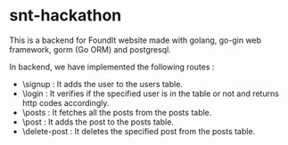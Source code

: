 # snt-hackathon

This is a backend for FoundIt website made with golang, go-gin web framework, gorm (Go ORM) and postgresql. 

In backend, we have implemented the following routes : 

* \signup : It adds the user to the users table. 
* \login : It verifies if the specified user is in the table or not and returns http codes accordingly.
* \posts : It fetches all the posts from the posts table.
* \post : It adds the post to the posts table.
* \delete-post : It deletes the specified post from the posts table.




